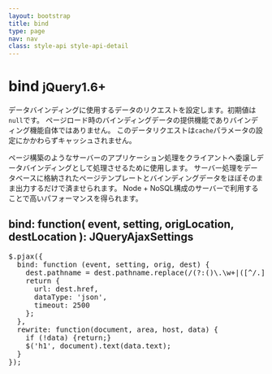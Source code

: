 ```yaml
---
layout: bootstrap
title: bind
type: page
nav: nav
class: style-api style-api-detail
---
```


# bind <small><span class="label label-primary">jQuery1.6+</span></small>
データバインディングに使用するデータのリクエストを設定します。初期値は`null`です。
ページロード時のバインディングデータの提供機能でありバインディング機能自体ではありません。
このデータリクエストは`cache`パラメータの設定にかかわらずキャッシュされません。

ページ構築のようなサーバーのアプリケーション処理をクライアントへ委譲しデータバインディングとして処理させるために使用します。
サーバー処理をデータベースに格納されたページテンプレートとバインディングデータをほぼそのまま出力するだけで済ませられます。
Node + NoSQL構成のサーバーで利用することで高いパフォーマンスを得られます。

## bind: function( event, setting, origLocation, destLocation ): JQueryAjaxSettings

<pre class="sh brush: js;">
$.pjax({
  bind: function (event, setting, orig, dest) {
    dest.pathname = dest.pathname.replace(/(?:()\.\w+|([^/.]*))$/, '$1.json');
    return {
      url: dest.href,
      dataType: 'json',
      timeout: 2500
    };
  },
  rewrite: function(document, area, host, data) {
    if (!data) {return;}
    $('h1', document).text(data.text);
  }
});
</pre>
